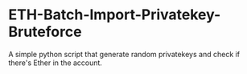 # ETH-Batch-Import-Privatekey-Bruteforce
A simple python script that generate random privatekeys and check if there's Ether in the account.
